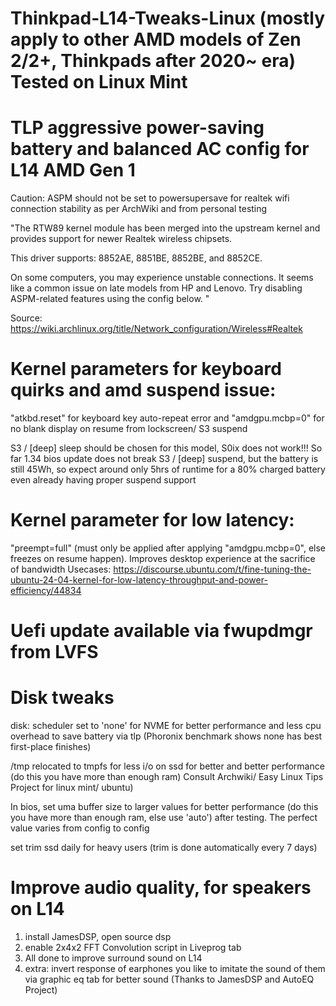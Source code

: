 # Thinkpad-L14-Tweaks-Linux (mostly apply to other AMD models of Zen 2/2+, Thinkpads after 2020~ era) Tested on Linux Mint

# TLP aggressive power-saving battery and balanced AC config for L14 AMD Gen 1

Caution: ASPM should not be set to powersupersave for realtek wifi connection stability as per ArchWiki and from personal testing

"The RTW89 kernel module has been merged into the upstream kernel and provides support for newer Realtek wireless chipsets.

This driver supports: 8852AE, 8851BE, 8852BE, and 8852CE.

On some computers, you may experience unstable connections. It seems like a common issue on late models from HP and Lenovo. Try disabling ASPM-related features using the config below. "

Source: https://wiki.archlinux.org/title/Network_configuration/Wireless#Realtek

# Kernel parameters for keyboard quirks and amd suspend issue: 

"atkbd.reset" for keyboard key auto-repeat error and "amdgpu.mcbp=0" for no blank display on resume from lockscreen/ S3 suspend

S3 / [deep] sleep should be chosen for this model, S0ix does not work!!! So far 1.34 bios update does not break S3 / [deep] suspend, but the battery is still 45Wh, so expect around only 5hrs of runtime for a 80% charged battery even already having proper suspend support

# Kernel parameter for low latency:

"preempt=full" (must only be applied after applying "amdgpu.mcbp=0", else freezes on resume happen). Improves desktop experience at the sacrifice of bandwidth
Usecases: https://discourse.ubuntu.com/t/fine-tuning-the-ubuntu-24-04-kernel-for-low-latency-throughput-and-power-efficiency/44834

# Uefi update available via fwupdmgr from LVFS

# Disk tweaks
disk: scheduler set to 'none' for NVME for better performance and less cpu overhead to save battery via tlp (Phoronix benchmark shows none has best first-place finishes)

/tmp relocated to tmpfs for less i/o on ssd for better and better performance (do this you have more than enough ram) Consult Archwiki/ Easy Linux Tips Project for linux mint/ ubuntu)

In bios, set uma buffer size to larger values for better performance (do this you have more than enough ram, else use 'auto') after testing. The perfect value varies from config to config

set trim ssd daily for heavy users (trim is done automatically every 7 days)

# Improve audio quality, for speakers on L14
1. install JamesDSP, open source dsp
2. enable 2x4x2 FFT Convolution script in Liveprog tab
3. All done to improve surround sound on L14
4. extra: invert response of earphones you like to imitate the sound of them via graphic eq tab for better sound (Thanks to JamesDSP and AutoEQ Project)
